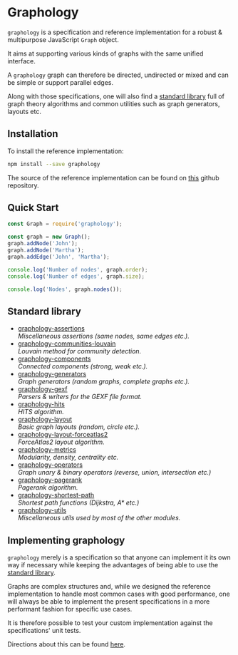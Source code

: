 # Graphology

`graphology` is a specification and reference implementation for a robust & multipurpose JavaScript `Graph` object.

It aims at supporting various kinds of graphs with the same unified interface.

A `graphology` graph can therefore be directed, undirected or mixed and can be simple or support parallel edges.

Along with those specifications, one will also find a [standard library](#standard-library) full of graph theory algorithms and common utilities such as graph generators, layouts etc.

## Installation

To install the reference implementation:

```bash
npm install --save graphology
```

The source of the reference implementation can be found on [this](https://github.com/graphology/graphology) github repository.

## Quick Start

```js
const Graph = require('graphology');

const graph = new Graph();
graph.addNode('John');
graph.addNode('Martha');
graph.addEdge('John', 'Martha');

console.log('Number of nodes', graph.order);
console.log('Number of edges', graph.size);

console.log('Nodes', graph.nodes());
```

## Standard library

* [graphology-assertions](https://github.com/graphology/graphology-assertions#readme)<br>*Miscellaneous assertions (same nodes, same edges etc.).*
* [graphology-communities-louvain](https://github.com/graphology/graphology-communities-louvain#readme)<br>*Louvain method for community detection.*
* [graphology-components](https://github.com/graphology/graphology-components#readme)<br>*Connected components (strong, weak etc.).*
* [graphology-generators](https://github.com/graphology/graphology-generators#readme)<br>*Graph generators (random graphs, complete graphs etc.).*
* [graphology-gexf](https://github.com/graphology/graphology-gexf#readme)<br>*Parsers & writers for the GEXF file format.*
* [graphology-hits](https://github.com/graphology/graphology-hits#readme)<br>*HITS algorithm.*
* [graphology-layout](https://github.com/graphology/graphology-layout#readme)<br>*Basic graph layouts (random, circle etc.).*
* [graphology-layout-forceatlas2](https://github.com/graphology/graphology-layout-forceatlas2#readme)<br>*ForceAtlas2 layout algorithm.*
* [graphology-metrics](https://github.com/graphology/graphology-metrics#readme)<br>*Modularity, density, centrality etc.*
* [graphology-operators](https://github.com/graphology/graphology-operators#readme)<br>*Graph unary & binary operators (reverse, union, intersection etc.)*
* [graphology-pagerank](https://github.com/graphology/graphology-pagerank#readme)<br>*Pagerank algorithm.*
* [graphology-shortest-path](https://github.com/graphology/graphology-shortest-path#readme)<br>*Shortest path functions (Dijkstra, A&ast; etc.)*
* [graphology-utils](https://github.com/graphology/graphology-utils#readme)<br>*Miscellaneous utils used by most of the other modules.*

## Implementing graphology

`graphology` merely is a specification so that anyone can implement it its own way if necessary while keeping the advantages of being able to use the [standard library](#standard-library).

Graphs are complex structures and, while we designed the reference implementation to handle most common cases with good performance, one will always be able to implement the present specifications in a more performant fashion for specific use cases.

It is therefore possible to test your custom implementation against the specifications' unit tests.

Directions about this can be found [here](unittests.md).

